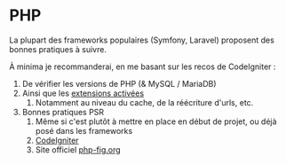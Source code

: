 # PHP

La plupart des frameworks populaires (Symfony, Laravel) proposent des bonnes pratiques à suivre.

À minima je recommanderai, en me basant sur les recos de CodeIgniter :

1. De vérifier les versions de PHP (& MySQL / MariaDB)
2. Ainsi que les [extensions activées](https://codeigniter.com/user_guide/intro/requirements.html)
   1. Notamment au niveau du cache, de la réécriture d'urls, etc.
3. Bonnes pratiques PSR
   1. Même si c'est plutôt à mettre en place en début de projet, ou déjà posé dans les frameworks
   2. [CodeIgniter](https://codeigniter.com/user_guide/intro/psr.html)
   3. Site officiel [php-fig.org](https://www.php-fig.org/)

